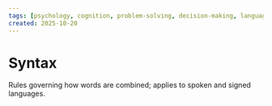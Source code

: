 ```yaml
---
tags: [psychology, cognition, problem-solving, decision-making, language, intelligence, testing, heuristics, bias]
created: 2025-10-20
---
```

# Syntax

Rules governing how words are combined; applies to spoken and signed languages.
